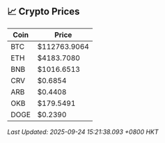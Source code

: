## 📈 Crypto Prices

| Coin | Price |
| ---- | ----- |
| BTC | $112763.9064 |
| ETH | $4183.7080 |
| BNB | $1016.6513 |
| CRV | $0.6854 |
| ARB | $0.4408 |
| OKB | $179.5491 |
| DOGE | $0.2390 |

_Last Updated: 2025-09-24 15:21:38.093 +0800 HKT_
